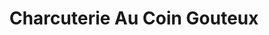---
title: "Charcuterie Au Coin Gouteux"
url: /saint-valery-sur-somme/charcuterie-au-coin-gouteux/
shop: boucherie
---